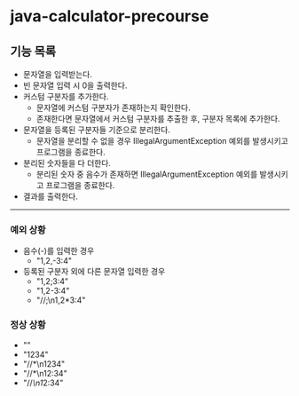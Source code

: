 # java-calculator-precourse

## 기능 목록
- 문자열을 입력받는다.
- 빈 문자열 입력 시 0을 출력한다.
- 커스텀 구분자를 추가한다.
    - 문자열에 커스텀 구분자가 존재하는지 확인한다.
    - 존재한다면 문자열에서 커스텀 구분자를 추출한 후, 구분자 목록에 추가한다.
- 문자열을 등록된 구분자들 기준으로 분리한다.
    - 문자열을 분리할 수 없을 경우 IllegalArgumentException 예외를 발생시키고 프로그램을 종료한다.
- 분리된 숫자들을 다 더한다.
    - 분리된 숫자 중 음수가 존재하면 IllegalArgumentException 예외를 발생시키고 프로그램을 종료한다.
- 결과를 출력한다.

---
### 예외 상황
- 음수(-)를 입력한 경우
    - "1,2,-3:4"
- 등록된 구분자 외에 다른 문자열 입력한 경우
    - "1,2;3:4"
    - "1,2-3:4"
    - "//;\n1,2*3:4"

### 정상 상황
- ""
- "1234"
- "//*\n1234"
- "//*\n12:34"
- "//*\n1*2:34"
